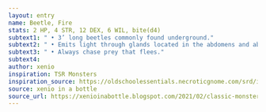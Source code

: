 ```yaml
---
layout: entry 
name: Beetle, Fire
stats: 2 HP, 4 STR, 12 DEX, 6 WIL, bite(d4)
subtext1: " • 3’ long beetles commonly found underground."
subtext2: " • Emits light through glands located in the abdomens and above the eyes,"
subtext3: " • Always chase prey that flees."
subtext4: 
author: xenio
inspiration: TSR Monsters
inspiration_source: https://oldschoolessentials.necroticgnome.com/srd/index.php/Monster_Descriptions
source: xenio in a bottle
source_url: https://xenioinabottle.blogspot.com/2021/02/classic-monsters-for-cairnito-part-1.html
---
```

